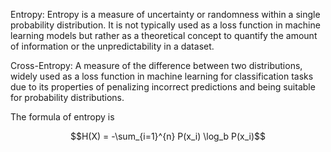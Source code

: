 Entropy: Entropy is a measure of uncertainty or randomness within a single probability distribution. It is not typically used as a loss function in machine learning models but rather as a theoretical concept to quantify the amount of information or the unpredictability in a dataset.

Cross-Entropy: A measure of the difference between two distributions, widely used as a loss function in machine learning for classification tasks due to its properties of penalizing incorrect predictions and being suitable for probability distributions.

The formula of entropy is 

$$H(X) = -\sum_{i=1}^{n} P(x_i) \log_b P(x_i)$$
